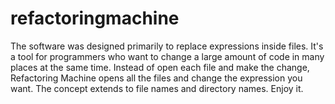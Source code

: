 # refactoringmachine
The software was designed primarily to replace expressions inside files. It's a tool for programmers who want to change a large amount of code in many places at the same time. Instead of open each file and make the change, Refactoring Machine opens all the files and change the expression you want. The concept extends to file names and directory names. Enjoy it.
